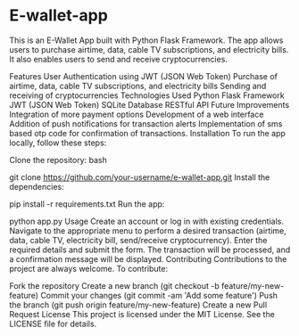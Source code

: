 # E-wallet-app

This is an E-Wallet App built with Python Flask Framework. The app allows users to purchase airtime, data, cable TV subscriptions, and electricity bills. It also enables users to send and receive cryptocurrencies.

Features
User Authentication using JWT (JSON Web Token)
Purchase of airtime, data, cable TV subscriptions, and electricity bills
Sending and receiving of cryptocurrencies
Technologies Used
Python Flask Framework
JWT (JSON Web Token)
SQLite Database
RESTful API
Future Improvements
Integration of more payment options
Development of a web interface
Addition of push notifications for transaction alerts
Implementation of sms based otp code for confirmation of transactions.
Installation
To run the app locally, follow these steps:

Clone the repository:
bash

git clone https://github.com/your-username/e-wallet-app.git
Install the dependencies:

pip install -r requirements.txt
Run the app:

python app.py
Usage
Create an account or log in with existing credentials.
Navigate to the appropriate menu to perform a desired transaction (airtime, data, cable TV, electricity bill, send/receive cryptocurrency).
Enter the required details and submit the form.
The transaction will be processed, and a confirmation message will be displayed.
Contributing
Contributions to the project are always welcome. To contribute:

Fork the repository
Create a new branch (git checkout -b feature/my-new-feature)
Commit your changes (git commit -am 'Add some feature')
Push the branch (git push origin feature/my-new-feature)
Create a new Pull Request
License
This project is licensed under the MIT License. See the LICENSE file for details.
